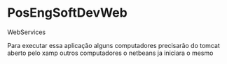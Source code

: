# PosEngSoftDevWeb
WebServices


Para executar essa aplicação alguns computadores precisarão do tomcat aberto pelo xamp outros computadores o netbeans ja iniciara o mesmo
